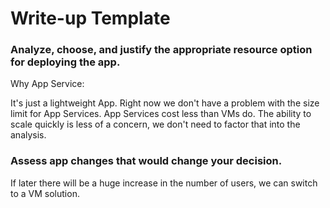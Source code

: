 # Write-up Template

### Analyze, choose, and justify the appropriate resource option for deploying the app.

Why App Service:

It's just a lightweight App.
Right now we don't have a problem with the size limit for App Services. 
App Services cost less than VMs do. 
The ability to scale quickly is less of a concern, we don't need to factor that into the analysis.


### Assess app changes that would change your decision.

If later there will be a huge increase in the number of users, we can switch to a VM solution.